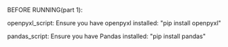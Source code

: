 BEFORE RUNNING(part 1):

openpyxl_script:
Ensure you have openpyxl installed:
"pip install openpyxl"

pandas_script:
Ensure you have Pandas installed:
"pip install pandas"